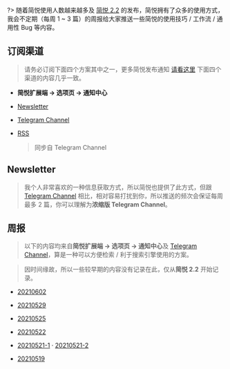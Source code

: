 ?> 随着简悦使用人数越来越多及 [简悦 2.2](http://ksria.com/simpread/welcome/version_2.2.0.html) 的发布，简悦拥有了众多的使用方式，我会不定期（每周 1 ~ 3 篇）的周报给大家推送一些简悦的使用技巧 / 工作流 / 通用性 Bug 等内容。

## 订阅渠道

> 请务必订阅下面四个方案其中之一，更多简悦发布通知 [请看这里](https://simpread.pro/subscribe)
> 下面四个渠道的内容几乎一致。

- **简悦扩展端 → 选项页 → 通知中心**

- [Newsletter](https://www.getrevue.co/profile/kenshin)

- [Telegram Channel](https://t.me/simpread)

- [RSS](https://rss.simpread.pro/feed) 

   > 同步自 Telegram Channel

## Newsletter

> 我个人非常喜欢的一种信息获取方式，所以简悦也提供了此方式，但跟 [Telegram Channel](https://t.me/simpread) 相比，相对容易打扰到你，所以推送的频次会保证每周最多 2 篇，你可以理解为**浓缩版 Telegram Channel**。

## 周报

> 以下的内容均来自**简悦扩展端 → 选项页 → 通知中心**及 [Telegram Channel](https://t.me/simpread)，算是一种可以方便检索 / 利于搜索引擎使用的方案。

> 因时间缘故，所以一些较早期的内容没有记录在此，仅从**简悦 2.2** 开始记录。

* [20210602](notice/notice-2.2.0汇总（20210602）)

* [20210529](notice/notice-2.2.0汇总（20210529）)

* [20210525](notice/notice-2.2.0汇总（20210525）)

* [20210522](notice/notice-2.2.0汇总（20210522）)

* [20210521-1](notice/notice-2.2.0汇总（20210521-1）) · [20210521-2](notice/notice-2.2.0汇总（20210521-2）)

* [20210519](notice/notice-2.2.0)
